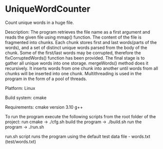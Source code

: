 # UniqueWordCounter
Count unique words in a huge file.

Description:
The program retrieves the file name as a first argument and reads the given file using mmap() function. The content of the file is fragmented into chunks. Each chunk stores first and last words(parts of the words), and a set of distinct unique words parsed from the body of the chunk. Some of the first/last words may be corrupted, therefore the fixCorruptedWords() function has been provided. The final stage is to gather all unique words into one storage. mergeWords() method does it recursively. It inserts words from one chunk into another until words from all chunks will be inserted into one chunk.
Multithreading is used in the program in the form of a pool of threads.

Platform:
Linux

Build system:
cmake

Requirements:
cmake version 3.10
g++

To run the program execute the following scripts from the root folder of the project:
run cmake -> ./cfg.sh
build the program -> ./build.sh
run the program -> ./run.sh

run.sh script runs the program using the default test data file - words.txt (test/words.txt)
